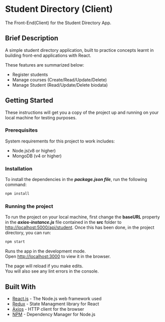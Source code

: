 # Student Directory (Client)
The Front-End(Client) for the Student Directory App. 

## Brief Description
A simple student directory application, built to practice concepts learnt in building front-end applications with React.

These features are summarized below:
* Register students
* Manage courses (Create/Read/Update/Delete)  
* Manage Student (Read/Update/Delete biodata)

## Getting Started
These instructions will get you a copy of the project up and running on your local machine for testing purposes.

### Prerequisites
System requirements for this project to work includes:
* Node.js(v8 or higher)
* MongoDB (v4 or higher)

### Installation
To install the dependencies in the ***package.json file***, run the following command:  

```bash
npm install
```

### Running the project
To run the project on your local machine, first change the **baseURL** property in the ***axios-instance.js*** file contained in the **src** folder to [http://localhost:5000/api/student](). Once this has been done, in the project directory, you can run:

 ```bash
 npm start
 ```

Runs the app in the development mode.<br>
Open [http://localhost:3000](http://localhost:3000) to view it in the browser.

The page will reload if you make edits.<br>
You will also see any lint errors in the console.

## Built With
* [React.js](https://reactjs.org/) - The Node.js web framework used
* [Redux](https://redux.js.org/) - State Managment library for React
* [Axios](https://github.com/axios/axios) - HTTP client for the browser
* [NPM](https://www.npmjs.com/) - Dependency Manager for Node.js
